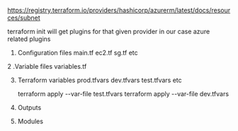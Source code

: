https://registry.terraform.io/providers/hashicorp/azurerm/latest/docs/resources/subnet

terraform init
will get plugins for that given provider in our case azure related plugins

1. Configuration files
    main.tf
    ec2.tf
    sg.tf etc


2 .Variable files
    variables.tf

3. Terraform variables
    prod.tfvars
    dev.tfvars
    test.tfvars etc

    terraform apply --var-file test.tfvars
    terraform apply --var-file dev.tfvars

4. Outputs

5. Modules
